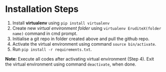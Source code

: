 # Installation Steps

1. Install **virtualenv** using `pip install virtualenv`
2. Create new *virtual environment folder* using `virtualenv EruditeX(folder name)` command in cmd prompt.
3. Initialise a git repo in folder created above and pull the github repo.
4.  Activate the virtual environment using command `source bin/activate`.
5.  Run `pip install -r requirements.txt`.

**Note:** Execute all codes after activating virtual environment (Step 4). Exit the virtual environment using command `deactivate`, when done.
